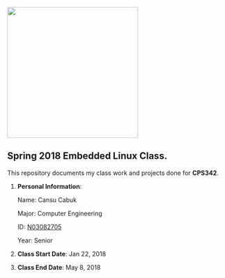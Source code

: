 <img src="https://www.newpaltz.edu/media/identity/logos/newpaltzlogo.jpg" width="300">

## Spring 2018 Embedded Linux Class.

This repository documents my class work and projects done for **CPS342**.

  1. **Personal Information**:
  
     Name: Cansu Cabuk

     Major: Computer Engineering 

     ID: [N03082705](https://github.com/N03082705)

     Year: Senior

   2. **Class Start Date**: Jan 22, 2018

   3. **Class End Date**: May 8, 2018




